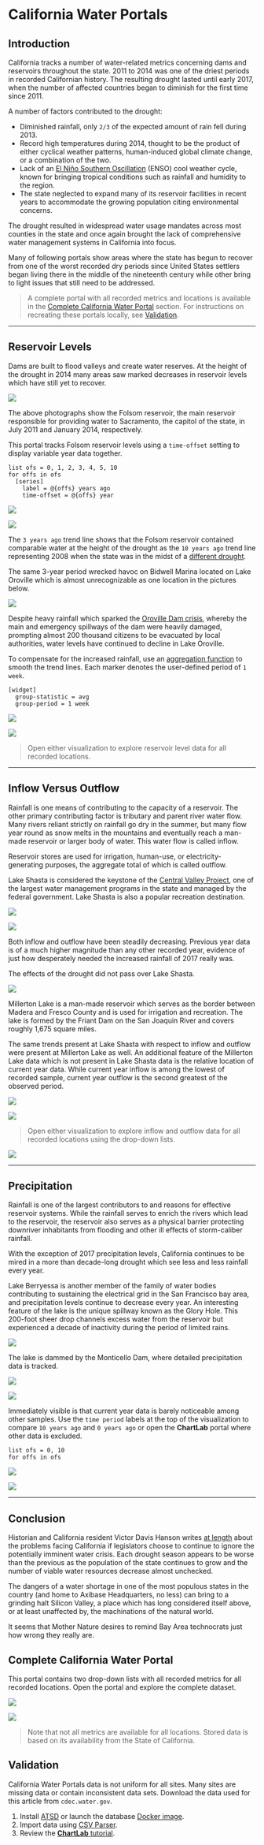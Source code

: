 # California Water Portals

## Introduction

California tracks a number of water-related metrics concerning dams and reservoirs throughout the state. 2011 to 2014 was one of the driest periods in recorded Californian history. The resulting drought lasted until early 2017, when the number of affected countries began to diminish for the first time since 2011.

A number of factors contributed to the drought:

* Diminished rainfall, only `2/3` of the expected amount of rain fell during 2013.
* Record high temperatures during 2014, thought to be the product of either cyclical weather patterns, human-induced global climate change, or a combination of the two.
* Lack of an [El Niño Southern Oscillation](https://en.wikipedia.org/wiki/El_Ni%C3%B1o) (ENSO) cool weather cycle, known for bringing tropical conditions such as rainfall and humidity to the region.
* The state neglected to expand many of its reservoir facilities in recent years to accommodate the growing population citing environmental concerns.

The drought resulted in widespread water usage mandates across most counties in the state and once again brought the lack of comprehensive water management systems in California into focus.

Many of following portals show areas where the state has begun to recover from one of the worst recorded dry periods since United States settlers began living there in the middle of the nineteenth century while other bring to light issues that still need to be addressed.

> A complete portal with all recorded metrics and locations is available in the [Complete California Water Portal](#complete-california-water-portal) section. For instructions on recreating these portals locally, see [Validation](#validation).

---

## Reservoir Levels

Dams are built to flood valleys and create water reserves. At the height of the drought in 2014 many areas saw marked decreases in reservoir levels which have still yet to recover.

![](./images/folsom-lake-drought.png)

The above photographs show the Folsom reservoir, the main reservoir responsible for providing water to Sacramento, the capitol of the state, in July 2011 and January 2014, respectively.

This portal tracks Folsom reservoir levels using a `time-offset` setting to display variable year data together.

```ls
list ofs = 0, 1, 2, 3, 4, 5, 10
for offs in ofs
  [series]
    label = @{offs} years ago
    time-offset = @{offs} year
```

![](./images/reservoir-elevation.png)

[![](./images/button.png)](https://apps.axibase.com/chartlab/002d531e#fullscreen)

The `3 years ago` trend line shows that the Folsom reservoir contained comparable water at the height of the drought as the `10 years ago` trend line representing 2008 when the state was in the midst of a [different drought](https://en.wikipedia.org/wiki/Droughts_in_California#2007%E2%80%932009).

The same 3-year period wrecked havoc on Bidwell Marina located on Lake Oroville which is almost unrecognizable as one location in the pictures below.

![](./images/bidwell-marina.png)

Despite heavy rainfall which sparked the [Oroville Dam crisis](../../research/oroville-dam/README.md), whereby the main and emergency spillways of the dam were heavily damaged, prompting almost 200 thousand citizens to be evacuated by local authorities,  water levels have continued to decline in Lake Oroville.

To compensate for the increased rainfall, use an [aggregation function](https://axibase.com/products/axibase-time-series-database/visualization/widgets/configuring-the-widgets/) to smooth the trend lines. Each marker denotes the user-defined period of `1 week`.

```ls
[widget]
  group-statistic = avg
  group-period = 1 week
```

![](./images/oroville-avg.png)

[![](./images/button.png)](https://apps.axibase.com/chartlab/df8c25dc#fullscreen)

> Open either visualization to explore reservoir level data  for all recorded locations.

---

## Inflow Versus Outflow

Rainfall is one means of contributing to the capacity of a reservoir. The other primary contributing factor is tributary and parent river water flow. Many rivers reliant strictly on rainfall go dry in the summer, but many flow year round as snow melts in the mountains and eventually reach a man-made reservoir or larger body of water. This water flow is called inflow.

Reservoir stores are used for irrigation, human-use, or electricity-generating purposes, the aggregate total of which is called outflow.

Lake Shasta is considered the keystone of the [Central Valley Project](https://en.wikipedia.org/wiki/Central_Valley_Project), one of the largest water management programs in the state and managed by the federal government. Lake Shasta is also a popular recreation destination.

![](./images/shasta-inflow-outflow.png)

[![](./images/button.png)](https://apps.axibase.com/chartlab/fb03cb3e#fullscreen)

Both inflow and outflow have been steadily decreasing. Previous year data is of a much higher magnitude than any other recorded year, evidence of just how desperately needed the increased rainfall of 2017 really was.

The effects of the drought did not pass over Lake Shasta.

![](./images/lake-shasta.png)

Millerton Lake is a man-made reservoir which serves as the border between Madera and Fresco County and is used for irrigation and recreation. The lake is formed by the Friant Dam on the San Joaquin River and covers roughly 1,675 square miles.

The same trends present at Lake Shasta with respect to inflow and outflow were present at Millerton Lake as well. An additional feature of the Millerton Lake data which is not present in Lake Shasta data is the relative location of current year data. While current year inflow is among the lowest of recorded sample, current year outflow is the second greatest of the observed period.

![](./images/millerton-inflow-outflow.png)

[![](./images/button.png)](https://apps.axibase.com/chartlab/29f77a22)

> Open either visualization to explore inflow and outflow data for all recorded locations using the drop-down lists.

![](./images/millerton-lake.png)

---

## Precipitation

Rainfall is one of the largest contributors to and reasons for effective reservoir systems. While the rainfall serves to enrich the rivers which lead to the reservoir, the reservoir also serves as a physical barrier protecting downriver inhabitants from flooding and other ill effects of storm-caliber rainfall.

With the exception of 2017 precipitation levels, California continues to be mired in a more than decade-long drought which see less and less rainfall every year.

Lake Berryessa is another member of the family of water bodies contributing to sustaining the electrical grid in the San Francisco bay area, and precipitation levels continue to decrease every year. An interesting feature of the lake is the unique spillway known as the Glory Hole. This 200-foot sheer drop channels excess water from the reservoir but experienced a decade of inactivity during the period of limited rains.

![](./images/monticello-dam.png)

The lake is dammed by the Monticello Dam, where detailed precipitation data is tracked.

![](./images/precipitation-levels.png)

[![](./images/button.png)](https://apps.axibase.com/chartlab/c0dadeb1#fullscreen)

Immediately visible is that current year data is barely noticeable among other samples. Use the `time period` labels at the top of the visualization to compare `10 years ago` and `0 years ago` or open the **ChartLab** portal where other data is excluded.

```ls
list ofs = 0, 10
for offs in ofs
```

![](./images/10-1-years-ago.png)

[![](./images/button.png)](https://apps.axibase.com/chartlab/675bcffc#fullscreen)

---

## Conclusion

Historian and California resident Victor Davis Hanson writes [at length](http://victorhanson.com/wordpress/the-underbelly-of-the-california-drought/#more-8695) about the problems facing California if legislators choose to continue to ignore the potentially imminent water crisis. Each drought season appears to be worse than the previous as the population of the state continues to grow and the number of viable water resources decrease almost unchecked.

The dangers of a water shortage in one of the most populous states in the country (and home to Axibase Headquarters, no less) can bring to a grinding halt Silicon Valley, a place which has long considered itself above, or at least unaffected by, the machinations of the natural world.

It seems that Mother Nature desires to remind Bay Area technocrats just how wrong they really are.

## Complete California Water Portal

This portal contains two drop-down lists with all recorded metrics for all recorded locations. Open the portal and explore the complete dataset.

![](./images/main-portal.png)

[![](./images/button.png)](https://apps.axibase.com/chartlab/b9d5fe13#fullscreen)

> Note that not all metrics are available for all locations. Stored data is based on its availability from the State of California.

## Validation

California Water Portals data is not uniform for all sites. Many sites are missing data or contain inconsistent data sets. Download the data used for this article from `cdec.water.gov`.

1. Install [ATSD](https://axibase.com/docs/atsd/installation/) or launch the database [Docker image](https://axibase.com/docs/atsd/installation/docker.html).
1. Import data using [CSV Parser](https://axibase.com/docs/atsd/api/data/ext/csv-upload.html).
1. Review the [**ChartLab** tutorial](../../tutorials/shared/chartlab.md).